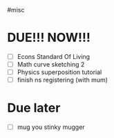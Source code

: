 #misc
# DUE!!! NOW!!!
- [ ] Econs Standard Of Living
- [ ] Math curve sketching 2
- [ ] Physics superposition tutorial
- [ ] finish ns registering (with mum)
# Due later
- [ ] mug you stinky mugger